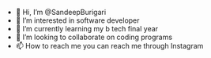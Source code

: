 - 👋 Hi, I’m @SandeepBurigari
- 👀 I’m interested in software developer
- 🌱 I’m currently learning my b tech final year
- 💞️ I’m looking to collaborate on coding programs 
- 📫 How to reach me you can reach me through Instagram 

<!---
SandeepBurigari/SandeepBurigari is a ✨ special ✨ repository because its `README.md` (this file) appears on your GitHub profile.
You can click the Preview link to take a look at your changes.
--->
